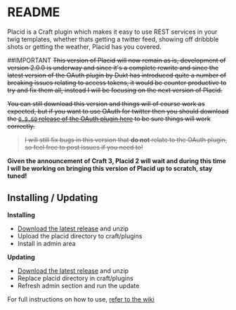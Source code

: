 # README

Placid is a Craft plugin which makes it easy to use REST services in your twig templates, whether thats getting a twitter feed, showing off dribbble shots or getting the weather, Placid has you covered.


##IMPORTANT
~~This version of Placid will now remain as is, development of version 2.0.0 is underway and since it's a complete rewrite and since the latest version of the OAuth plugin by Dukt has introduced quite a number of breaking issues relating to access tokens, it would be counter productive to try and fix them all, instead I will be focusing on the next version of Placid.~~

~~You can still download this version and things will of course work as expected, but if you want to use OAuth for twitter then you should download the [`0.9.60` release of the OAuth plugin here](https://github.com/dukt/craft-oauth/releases/tag/0.9.60) to be sure things will work correctly.~~

> ~~I will still fix bugs in this version that **do not** relate to the OAuth plugin, so feel free to post issues if you need to!~~

**Given the announcement of Craft 3, Placid 2 will wait and during this time I will be working on bringing this version of Placid up to scratch, stay tuned!**

## Installing / Updating

**Installing**
- [Download the latest release](https://github.com/alecritson/Placid/archive/v1.2.5.zip) and unzip
- Upload the placid directory to craft/plugins
- Install in admin area

**Updating**
- [Download the latest release](https://github.com/alecritson/Placid/archive/v1.2.5.zip) and unzip
- Replace placid directory in craft/plugins
- Refresh admin section and run the update

For full instructions on how to use, [refer to the wiki](https://github.com/alecritson/placid/wiki)

